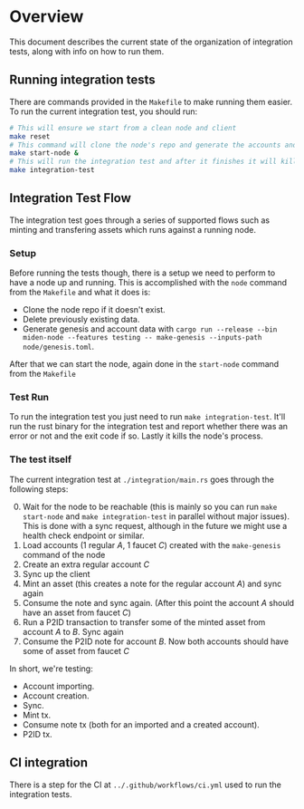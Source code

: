 # Overview

This document describes the current state of the organization of integration tests, along with info on how to run them.

## Running integration tests

There are commands provided in the `Makefile` to make running them easier. To run the current integration test, you should run:

```bash
# This will ensure we start from a clean node and client
make reset
# This command will clone the node's repo and generate the accounts and genesis files and lastly start the node and run it on background
make start-node &
# This will run the integration test and after it finishes it will kill the node process
make integration-test
```

## Integration Test Flow

The integration test goes through a series of supported flows such as minting
and transfering assets which runs against a running node. 

### Setup

Before running the tests though, there is a setup we need to perform to have a
node up and running. This is accomplished with the `node` command from the
`Makefile` and what it does is:

- Clone the node repo if it doesn't exist.
- Delete previously existing data.
- Generate genesis and account data with `cargo run --release --bin miden-node --features testing -- make-genesis --inputs-path node/genesis.toml`.

After that we can start the node, again done in the `start-node` command from the `Makefile`

### Test Run

To run the integration test you just need to run `make integration-test`. It'll
run the rust binary for the integration test and report whether there was an
error or not and the exit code if so. Lastly it kills the node's process.

### The test itself

The current integration test at `./integration/main.rs` goes through the following steps:

0. Wait for the node to be reachable (this is mainly so you can run `make start-node` 
   and `make integration-test` in parallel without major issues).
   This is done with a sync request, although in the future we might use a
   health check endpoint or similar.
1. Load accounts (1 regular *A*, 1 faucet *C*) created with the `make-genesis`
   command of the node
2. Create an extra regular account *C*
3. Sync up the client
4. Mint an asset (this creates a note for the regular account *A*) and sync
   again
5. Consume the note and sync again. (After this point the account *A* should
   have an asset from faucet *C*)
6. Run a P2ID transaction to transfer some of the minted asset from account *A*
   to *B*. Sync again
7. Consume the P2ID note for account *B*. Now both accounts should have some of
   asset from faucet *C*

In short, we're testing:

- Account importing.
- Account creation.
- Sync.
- Mint tx.
- Consume note tx (both for an imported and a created account).
- P2ID tx.

## CI integration

There is a step for the CI at `../.github/workflows/ci.yml` used to run the integration tests.
